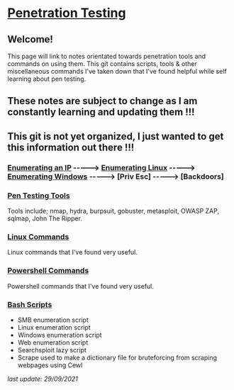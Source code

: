# [Penetration Testing](https://h1dz.github.io/Pen-Testing/)  


## **Welcome!**
 

This page will link to notes orientated towards penetration tools and commands on using them.
This git contains scripts, tools & other miscellaneous commands I've taken down that I've found helpful while self learning about pen testing. 

## These notes are subject to change as I am constantly learning and updating them !!!     
     
## This git is not yet organized, I just wanted to get this information out there !!!    
    

### [Enumerating an IP](https://github.com/h1dz/Pen-Testing/blob/Methodology/Enumeration.md) -----> [Enumerating Linux](https://github.com/h1dz/Pen-Testing/blob/Methodology/LinuxEnum.md) -----> [Enumerating Windows](https://github.com/h1dz/Pen-Testing/blob/Methodology/WinEnum.md) -----> [Priv Esc] -----> [Backdoors]                          
      
   
### [Pen Testing Tools](https://github.com/h1dz/Pen-Testing/tree/Tools)
Tools include; nmap, hydra, burpsuit, gobuster, metasploit, OWASP ZAP, sqlmap, John The Ripper.   
   
### [Linux Commands](https://github.com/h1dz/Pen-Testing/blob/Commands/Bash.md)
Linux commands that I've found very useful.  

### [Powershell Commands](https://github.com/h1dz/Pen-Testing/blob/Commands/Powershell.md)
Powershell commands that I've found very useful.

### [Bash Scripts](https://github.com/h1dz/Pen-Testing/tree/BashScripts) 
- SMB enumeration script
- Linux enumeration script
- Windows enumeration script
- Web enumeration script 
- Searchsploit lazy script  
- Scrape used to make a dictionary file for bruteforcing from scraping webpages using Cewl
      
_last update: 29/09/2021_
